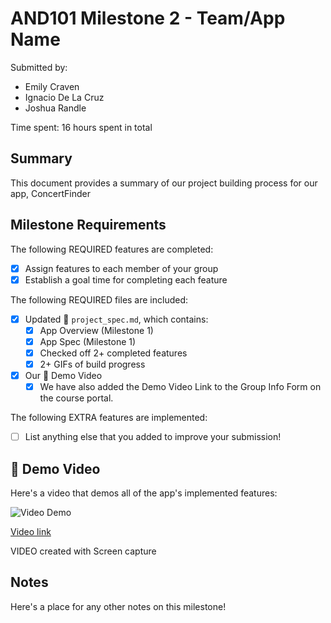 <!-- (This is a comment) INSTRUCTIONS: Go through this page and fill out any **bolded** entries with their correct values.-->

# AND101 Milestone 2 - **Team/App Name**

Submitted by:
- Emily Craven 
- Ignacio De La Cruz
- Joshua Randle

Time spent: 16 hours spent in total

## Summary

This document provides a summary of our project building process for our app, ConcertFinder

## Milestone Requirements

<!-- Please be sure to change the [ ] to [x] for any features you completed.  If a feature is not checked [x], you might miss the points for that item! -->

The following REQUIRED features are completed:

- [x] Assign features to each member of your group
- [x] Establish a goal time for completing each feature

The following REQUIRED files are included:

- [x] Updated 📄 `project_spec.md`, which contains:
  - [X] App Overview (Milestone 1)
  - [X] App Spec (Milestone 1)
  - [x] Checked off 2+ completed features
  - [x] 2+ GIFs of build progress

- [x] Our 🎥 Demo Video
  - [x] We have also added the Demo Video Link to the Group Info Form on the course portal.

The following EXTRA features are implemented:

- [ ] List anything else that you added to improve your submission!

## 🎥 Demo Video

Here's a video that demos all of the app's implemented features:

<img src='https://img.youtube.com/vi/K0onvLYmOUM/maxresdefault.jpg' title='Video Demo' width='' alt='Video Demo' />

<a href="https://youtu.be/K0onvLYmOUM">Video link</a>

VIDEO created with Screen capture

## Notes

Here's a place for any other notes on this milestone!
